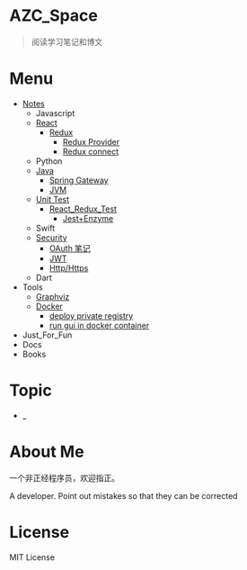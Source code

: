 # AZC_Space

> 阅读学习笔记和博文

# Menu

- [Notes](./Notes)
  - Javascript
  - [React](./Notes/React/React.md)
    - [Redux](./Notes/React/Redux/Redux.md)
      - [Redux Provider](./Notes/React/Redux/Redux源码_Provider.md)
      - [Redux connect](./Notes/React/Redux/Redux源码_connect.md)
  - Python
  - [Java](./Notes/Java/Java.md)
    - [Spring Gateway](./Notes/Java/gateway_source_code_reading.md)
	- [JVM](./Notes/Java/jvm.org)
  - [Unit Test](./Notes/Unit_Test/)
    - [React_Redux_Test](./Notes/Unit_Test/React_Redux_Test)
      - [Jest+Enzyme](./Notes/Unit_Test/React_Redux_Test/Jest+Enzyme.md)
  - Swift
  - [Security](./Notes/Security/Security.md)
    - [OAuth 笔记](./Notes/Security/oauth.md)
    - [JWT](./Notes/Security/jwt.md)
    - [Http/Https](./Notes/Security/http_https.md)
  - Dart
- Tools
  - [Graphviz](./Notes/Tools/graphviz.md)
  - [Docker](./Notes/Tools/docker/docker.md)
    - [deploy private registry](./Notes/Tools/docker/docker_private_registry.md)
    - [run gui in docker container](./Notes/Tools/docker/run_gui_in_docker.md)
- Just_For_Fun
- Docs
- Books


# Topic

- _

# About Me

一个非正经程序员，欢迎指正。

A developer. Point out mistakes so that they can be corrected

# License

MIT License

